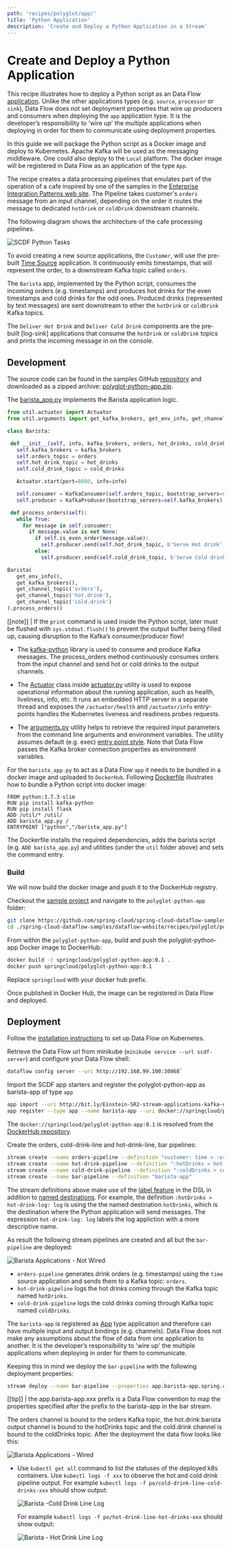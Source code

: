 ```yaml
---
path: 'recipes/polyglot/app/'
title: 'Python Application'
description: 'Create and Deploy a Python Application in a Stream'
---
```


# Create and Deploy a Python Application

This recipe illustrates how to deploy a Python script as an Data Flow [application](http://docs.spring.io/spring-cloud-dataflow/docs/%scdf-version-latest%/reference/htmlsingle/#spring-cloud-dataflow-stream-app-dsl).
Unlike the other applications types (e.g. `source`, `processor` or `sink`), Data Flow does not set deployment properties that wire up producers and consumers when deploying the `app` application type.
It is the developer’s responsibility to 'wire up' the multiple applications when deploying in order for them to communicate using deployment properties.

In this guide we will package the Python script as a Docker image and deploy to Kubernetes. Apache Kafka will be used as the messaging middleware. One could also deploy to the `Local` platform.
The docker image will be registered in Data Flow as an application of the type `App`.

The recipe creates a data processing pipelines that emulates part of the operation of a cafe inspired by one of the samples in the [Enterprise Integration Patterns web site](https://www.enterpriseintegrationpatterns.com/ramblings/18_starbucks.html).
The Pipeline takes customer's `orders` message from an input channel, depending on the order it routes the message to dedicated `hotDrink` or `coldDrink` downstream channels.

The following diagram shows the architecture of the cafe processing pipelines.

![SCDF Python Tasks](images/polyglot-python-app-architecture.png)

To avoid creating a new source applications, the `Customer`, will use the pre-built [Time Source](https://docs.spring.io/spring-cloud-stream-app-starters/docs/%streaming-apps-latest%/reference/htmlsingle/#spring-cloud-stream-modules-time-source) application.
It continuously emits timestamps, that will represent the order, to a downstream Kafka topic called `orders`.

The `Barista` app, implemented by the Python script, consumes the incoming orders (e.g. timestamps) and produces hot drinks for the even timestamps and cold drinks for the odd ones.
Produced drinks (represented by text messages) are sent downstream to ether the `hotDrink` or `coldDrink` Kafka topics.

The `Deliver Hot Drink` and `Deliver Cold Drink` components are the pre-built [log-sink] applications that consume the `hotDrink` or `coldDrink` topics and prints the incoming message in on the console.

## Development

The source code can be found in the samples GitHub [repository](https://github.com/spring-cloud/spring-cloud-dataflow-samples/tree/master/dataflow-website/recipes/polyglot/polyglot-python-app) and downloaded as a zipped archive: [polyglot-python-app.zip](https://github.com/spring-cloud/spring-cloud-dataflow-samples/raw/master/dataflow-website/recipes/polyglot/polyglot-python-app.zip).

The [barista_app.py](https://github.com/spring-cloud/spring-cloud-dataflow-samples/blob/master/dataflow-website/recipes/polyglot/polyglot-python-app/barista_app.py) implements the Barista application logic.

```python
from util.actuator import Actuator
from util.arguments import get_kafka_brokers, get_env_info, get_channel_topic

class Barista:

 def __init__(self, info, kafka_brokers, orders, hot_drinks, cold_drinks):
   self.kafka_brokers = kafka_brokers
   self.orders_topic = orders
   self.hot_drink_topic = hot_drinks
   self.cold_drink_topic = cold_drinks

   Actuator.start(port=8080, info=info)

   self.consumer = KafkaConsumer(self.orders_topic, bootstrap_servers=self.kafka_brokers)
   self.producer = KafkaProducer(bootstrap_servers=self.kafka_brokers)

 def process_orders(self):
   while True:
     for message in self.consumer:
       if message.value is not None:
         if self.is_even_order(message.value):
           self.producer.send(self.hot_drink_topic, b'Serve Hot drink')
         else:
           self.producer.send(self.cold_drink_topic, b'Serve Cold drink')

Barista(
   get_env_info(),
   get_kafka_brokers(),
   get_channel_topic('orders'),
   get_channel_topic('hot.drink'),
   get_channel_topic('cold.drink')
).process_orders()

```

[[note]]
| If the `print` command is used inside the Python script, later must be flushed with `sys.stdout.flush()` to prevent the output buffer being filled up, causing disruption to the Kafka’s consumer/producer flow!

- The [kafka-python](https://github.com/dpkp/kafka-python) library is used to consume and produce Kafka messages. The process_orders method continuously consumes orders from the input channel and send hot or cold drinks to the output channels.

- The [Actuator](https://github.com/spring-cloud/spring-cloud-dataflow-samples/blob/master/dataflow-website/recipes/polyglot/polyglot-python-app/util/actuator.py#L7) class inside [actuator.py](https://github.com/spring-cloud/spring-cloud-dataflow-samples/blob/master/dataflow-website/recipes/polyglot/polyglot-python-app/util/actuator.py) utility is used to expose operational information about the running application, such as health, liveliness, info, etc.
  It runs an embedded HTTP server in a separate thread and exposes the `/actuator/health` and `/actuator/info` entry-points handles the Kubernetes liveness and readiness probes requests.

- The [arguments.py](https://github.com/spring-cloud/spring-cloud-dataflow-samples/blob/master/dataflow-website/recipes/polyglot/polyglot-python-app/util/arguments.py) utility helps to retrieve the required input parameters from the command line arguments and environment variables.
  The utility assumes default (e.g. exec) [entry point style](http://docs.spring.io/spring-cloud-dataflow/docs/%scdf-version-latest%/reference/htmlsingle/#_entry_point_style_2).
  Note that Data Flow passes the Kafka broker connection properties as environment variables.

For the `barista_app.py` to act as a Data Flow `app` it needs to be bundled in a docker image and uploaded to `DockerHub`. Following [Dockerfile](https://github.com/spring-cloud/spring-cloud-dataflow-samples/blob/master/dataflow-website/recipes/polyglot/polyglot-python-app/Dockerfile) illustrates how to bundle a Python script into docker image:

```docker
FROM python:3.7.3-slim
RUN pip install kafka-python
RUN pip install flask
ADD /util/* /util/
ADD barista_app.py /
ENTRYPOINT ["python","/barista_app.py"]
```

The Dockerfile installs the required dependencies, adds the barista script (e.g. `ADD barista_app.py`) and utilities (under the `util` folder above) and sets the command entry.

### Build

We will now build the docker image and push it to the DockerHub registry.

Checkout the [sample project](https://github.com/spring-cloud/spring-cloud-dataflow-samples) and navigate to the `polyglot-python-app` folder:

```bash
git clone https://github.com/spring-cloud/spring-cloud-dataflow-samples
cd ./spring-cloud-dataflow-samples/dataflow-website/recipes/polyglot/polyglot-python-app/
```

From within the `polyglot-python-app`, build and push the polyglot-python-app Docker image to DockerHub:

```bash
docker build -t springcloud/polyglot-python-app:0.1 .
docker push springcloud/polyglot-python-app:0.1
```

<!--TIP-->

Replace `springcloud` with your docker hub prefix.

<!--END_TIP-->

Once published in Docker Hub, the image can be registered in Data Flow and deployed.

## Deployment

Follow the [installation instructions](%currentPath%/installation/kubernetes/) to set up Data Flow on Kubernetes.

Retrieve the Data Flow url from minikube (`minikube service --url scdf-server`) and configure your Data Flow shell:

```bash
dataflow config server --uri http://192.168.99.100:30868`
```

Import the SCDF app starters and register the polyglot-python-app as barista-app of type `app`

```bash
app import --uri http://bit.ly/Einstein-SR2-stream-applications-kafka-docker
app register --type app --name barista-app --uri docker://springcloud/polyglot-python-app:0.1
```

The `docker://springcloud/polyglot-python-app:0.1` is resolved from the [DockerHub repository](https://hub.docker.com/r/springcloud/polyglot-python-app).

Create the orders, cold-drink-line and hot-drink-line, bar pipelines:

```bash
stream create --name orders-pipeline --definition "customer: time > :orders" --deploy
stream create --name hot-drink-pipeline --definition ":hotDrinks > hot-drink-log: log" --deploy
stream create --name cold-drink-pipeline --definition ":coldDrinks > cold-drink-log: log" --deploy
stream create --name bar-pipeline --definition "barista-app"
```

<!--NOTE-->

The stream definitions above make use of the [label feature](%currentPath%/feature-guides/streams/labels/) in the DSL in addition to [named destinations](%currentPath%/feature-guides/streams/named-destinations/). For example, the definition `:hotDrinks > hot-drink-log: log` is using the the named destination `hotDrinks`, which is the destination where the Python application will send messages. The expression `hot-drink-log: log` labels the log appliction with a more descriptive name.

<!--END_NOTE-->

As result the following stream pipelines are created and all but the `bar-pipeline` are deployed:

![Barista Applications - Not Wired](images/polyglot-python-app-barista.png)

- `orders-pipeline` generates drink orders (e.g. timestamps) using the `time` source application and sends them to a Kafka topic: `orders`.
- `hot-drink-pipeline` logs the hot drinks coming through the Kafka topic named `hotDrinks`.
- `cold-drink-pipeline` logs the cold drinks coming through Kafka topic named `coldDrinks`.

<!--IMPORTANT-->

The `barista-app` is registered as [App](http://docs.spring.io/spring-cloud-dataflow/docs/%scdf-version-latest%/reference/htmlsingle/#spring-cloud-dataflow-stream-app-dsl) type application and therefore can have multiple input and output bindings (e.g. channels). Data Flow does not make any assumptions about the flow of data from one application to another. It is the developer’s responsibility to 'wire up' the multiple applications when deploying in order for them to communicate.

<!--END_IMPORTANT-->

Keeping this in mind we deploy the `bar-pipeline` with the following deployment properties:

```bash
stream deploy --name bar-pipeline --properties app.barista-app.spring.cloud.stream.bindings.orders.destination=orders,app.barista-app.spring.cloud.stream.bindings.hot.drink.destination=hotDrinks,app.barista-app.spring.cloud.stream.bindings.cold.drink.destination=coldDrinks
```

[[tip]]
| the app.barista-app.xxx prefix is a Data Flow convention to map the properties specified after the prefix to the barista-app in the bar stream.

The orders channel is bound to the orders Kafka topic, the hot.drink barista output channel is bound to the hotDrinks topic and the cold.drink channel is bound to the coldDrinks topic.
After the deployment the data flow looks like this:

![Barista Applications - Wired](images/polyglot-python-app-barista-wired.png)

- Use `kubectl get all` command to list the statuses of the deployed k8s containers. Use `kubectl logs -f xxx` to observe the hot and cold drink pipeline output.
  For example `kubectl logs -f po/cold-drink-line-cold-drinks-xxx` should show output:

  ![Barista -Cold Drink Line Log](images/cold-drink-line-cold-drinks-log.png)

  For example `kubectl logs -f po/hot-drink-line-hot-drinks-xxx` should show output:

  ![Barista - Hot Drink Line Log](images/cold-drink-line-hot-drinks-log.png)
